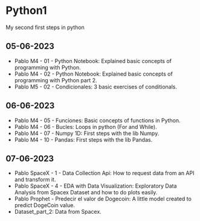 # Python1
My second first steps in python

## 05-06-2023
* Pablo M4 - 01 - Python Notebook: Explained basic concepts of programming with Python.
* Pablo M4 - 02 - Python Notebook: Explained basic concepts of programming with Python part 2.
* Pablo M5 - 02 - Condicionales: 3 basic exercises of conditionals.

## 06-06-2023
* Pablo M4 - 05 - Funciones: Basic concepts of functions in Python.
* Pablo M4 - 06 - Bucles: Loops in python (For and While).
* Pablo M4 - 07 - Numpy 1D: First steps with the lib Numpy.
* Pablo M4 - 10 - Pandas: First steps with the lib Pandas.

## 07-06-2023
* Pablo SpaceX - 1 - Data Collection Api: How to request data from an API and transform it.
* Pablo SpaceX - 4 - EDA with Data Visualization: Exploratory Data Analysis from Spacex Dataset and how to do plots easily.
* Pablo Prophet - Predecir el valor de Dogecoin: A little model created to predict DogeCoin value.
* Dataset_part_2: Data from Spacex.
